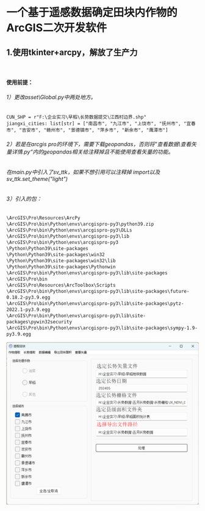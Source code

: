 # 一个基于遥感数据确定田块内作物的ArcGIS二次开发软件

## 1.使用tkinter+arcpy，解放了生产力

​	

#### 使用前提：

###### 	1）更改asset\Global.py中两处地方。

```
CUN_SHP = r"F:\企业实习\早稻\长势数据提交\江西村边界.shp"
jiangxi_cities: list[str] = ["南昌市", "九江市", "上饶市", "抚州市", "宜春市", "吉安市", "赣州市", "景德镇市", "萍乡市", "新余市", "鹰潭市"]
```

###### 	2）若是在arcgis pro的环境下，需要下载geopandas，否则将”查看数据\查看矢量详情.py“内的geopandas相关给注释掉且不能使用查看矢量的功能。

###### 	在main.py中引入了sv_ttk，如果不想引用可以注释掉 import以及  sv_ttk.set_theme("light")

###### 	3）引入的包：

```
\ArcGIS\Pro\Resources\ArcPy
\ArcGIS\Pro\bin\Python\envs\arcgispro-py3\python39.zip
\ArcGIS\Pro\bin\Python\envs\arcgispro-py3\DLLs
\ArcGIS\Pro\bin\Python\envs\arcgispro-py3\lib
\ArcGIS\Pro\bin\Python\envs\arcgispro-py3
\Python\Python39\site-packages
\Python\Python39\site-packages\win32
\Python\Python39\site-packages\win32\lib
\Python\Python39\site-packages\Pythonwin
\ArcGIS\Pro\bin\Python\envs\arcgispro-py3\lib\site-packages
\ArcGIS\Pro\bin
\ArcGIS\Pro\Resources\ArcToolbox\Scripts
\ArcGIS\Pro\bin\Python\envs\arcgispro-py3\lib\site-packages\future-0.18.2-py3.9.egg
\ArcGIS\Pro\bin\Python\envs\arcgispro-py3\lib\site-packages\pytz-2022.1-py3.9.egg
\ArcGIS\Pro\bin\Python\envs\arcgispro-py3\lib\site-packages\pywin32security
\ArcGIS\Pro\bin\Python\envs\arcgispro-py3\lib\site-packages\sympy-1.9-py3.9.egg
```

![image](image.png)

